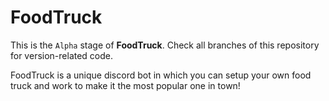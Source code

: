 # FoodTruck

 This is the `Alpha` stage of **FoodTruck**.
 Check all branches of this repository for version-related code.

 FoodTruck is a unique discord bot in which you can setup your own food truck and work to make it the most popular one in town!